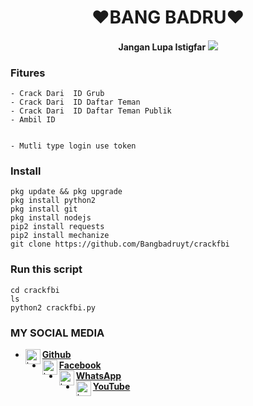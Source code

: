 
<h1 align="center">
    ❤BANG BADRU❤
</h1>
<h4 align="center">
  Jangan Lupa Istigfar

<img src="https://github.com/Bangbadruyt/crackfbi/blob/main/IMG_20210104_074214.jpg" />

### Fitures
```
- Crack Dari  ID Grub  
- Crack Dari  ID Daftar Teman
- Crack Dari  ID Daftar Teman Publik
- Ambil ID


- Mutli type login use token

```
### Install
```
pkg update && pkg upgrade
pkg install python2
pkg install git
pkg install nodejs
pip2 install requests
pip2 install mechanize
git clone https://github.com/Bangbadruyt/crackfbi
```
### Run this script
```
cd crackfbi
ls
python2 crackfbi.py
```
### MY SOCIAL MEDIA
* [<img alt="badru Github" align="left" width="24px" src="https://cdn.jsdelivr.net/npm/simple-icons@v3/icons/github.svg" /> <b>Github</b>](https://github.com/Bangbadruyt/)<br />
* [<img alt="badru Facebook" align="left" width="24px" src="https://cdn.jsdelivr.net/npm/simple-icons@v3/icons/facebook.svg" /> <b>Facebook</b>](https://www.facebook.com/Bb.yt23)<br />
* [<img alt="badru Whatsapp" align="left" width="24px" src="https://cdn.jsdelivr.net/npm/simple-icons@v3/icons/whatsapp.svg" /> <b>WhatsApp</b>](https://wa.me/628811403654?text=Asalamualaikum+Ganteng)<br />
* [<img alt="badru YouTube" align="left" width="24px" src="https://cdn.jsdelivr.net/npm/simple-icons@v3/icons/youtube.svg" /> <b>YouTube</b>](https://www.youtube.com/channel/UCc3ktJXzCcNfEo8q5t2lVAg)<br />
